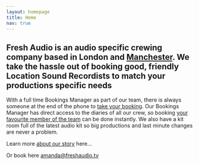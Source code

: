 ```yaml
---
layout: homepage
title: Home
nav: true
---
```


## Fresh Audio is an audio specific crewing company based in London and [Manchester]({{site.url}}/north). We take the hassle out of booking good, friendly Location Sound Recordists to match your productions specific needs

With a full time Bookings Manager as part of our team, there is always someone at the end of the phone to [take your booking]({{site.url}}/contact). Our Bookings Manager has direct access to the diaries of all our crew, so booking [your favourite member of the team]({{site.url}}/crew) can be done instantly. We also have a kit room full of the latest audio kit so big productions and last minute changes are never a problem.

Learn more [about our story]({{site.url}}/about) here...

<!-- Please visit our [crew page]({{site.url}}/crew) to meet the team... -->

Or book here [amanda@freshaudio.tv](mailto:amanda@freshaudio.tv)
